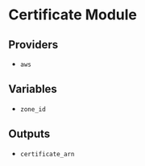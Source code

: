 # Certificate Module

## Providers

- `aws`

## Variables

- `zone_id`

## Outputs

- `certificate_arn`
